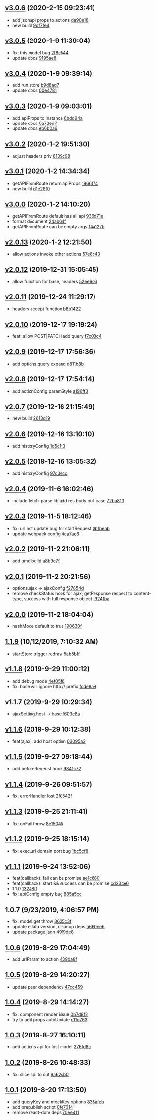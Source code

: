 <a name="v3.0.6"></a>
## [v3.0.6](/compare/v3.0.5...v3.0.6) (2020-2-15 09:23:41)

- add jsonapi props to actions  [da90e18](/commit/da90e18)
- new build  [9df7fe4](/commit/9df7fe4)


<a name="v3.0.5"></a>
## [v3.0.5](/compare/v3.0.4...v3.0.5) (2020-1-9 11:39:04)

- fix: this.model bug  [2f8c544](/commit/2f8c544)
- update docs  [9195ae8](/commit/9195ae8)


<a name="v3.0.4"></a>
## [v3.0.4](/compare/v3.0.3...v3.0.4) (2020-1-9 09:39:14)

- add run.store  [b9d8ad7](/commit/b9d8ad7)
- update docs  [00e4781](/commit/00e4781)


<a name="v3.0.3"></a>
## [v3.0.3](/compare/v3.0.2...v3.0.3) (2020-1-9 09:03:01)

- add apiProps to instance  [6bdd94a](/commit/6bdd94a)
- update docs  [0a72ed7](/commit/0a72ed7)
- update docs  [eb6b0a6](/commit/eb6b0a6)


<a name="v3.0.2"></a>
## [v3.0.2](/compare/v3.0.1...v3.0.2) (2020-1-2 19:51:30)

- adjust headers priv  [8139c98](/commit/8139c98)


<a name="v3.0.1"></a>
## [v3.0.1](/compare/v3.0.0...v3.0.1) (2020-1-2 14:34:34)

- getAPIFromRoute return apiProps  [1966f74](/commit/1966f74)
- new build  [d1e28f0](/commit/d1e28f0)


<a name="v3.0.0"></a>
## [v3.0.0](/compare/v2.0.13...v3.0.0) (2020-1-2 14:10:20)

- getAPIFromRoute default has all api  [936d71e](/commit/936d71e)
- format document  [24ab64f](/commit/24ab64f)
- getAPIFromRoute can be empty args  [14a127b](/commit/14a127b)


<a name="v2.0.13"></a>
## [v2.0.13](/compare/v2.0.12...v2.0.13) (2020-1-2 12:21:50)

- allow actions invoke other actions  [57e8c43](/commit/57e8c43)


<a name="v2.0.12"></a>
## [v2.0.12](/compare/v2.0.11...v2.0.12) (2019-12-31 15:05:45)

- allow function for base, headers  [52ee6c6](/commit/52ee6c6)


<a name="v2.0.11"></a>
## [v2.0.11](/compare/v2.0.10...v2.0.11) (2019-12-24 11:29:17)

- headers accept function  [b8b1422](/commit/b8b1422)


<a name="v2.0.10"></a>
## [v2.0.10](/compare/v2.0.9...v2.0.10) (2019-12-17 19:19:24)

- feat: allow POST|PATCH add query  [f7c08c4](/commit/f7c08c4)


<a name="v2.0.9"></a>
## [v2.0.9](/compare/v2.0.8...v2.0.9) (2019-12-17 17:56:36)

- add options.query expand  [d811b8b](/commit/d811b8b)


<a name="v2.0.8"></a>
## [v2.0.8](/compare/v2.0.7...v2.0.8) (2019-12-17 17:54:14)

- add actionConfig.paramStyle  [a196ff3](/commit/a196ff3)


<a name="v2.0.7"></a>
## [v2.0.7](/compare/v2.0.6...v2.0.7) (2019-12-16 21:15:49)

- new build  [2613d19](/commit/2613d19)


<a name="v2.0.6"></a>
## [v2.0.6](/compare/v2.0.5...v2.0.6) (2019-12-16 13:10:10)

- add historyConfig  [1d5c1f3](/commit/1d5c1f3)


<a name="v2.0.5"></a>
## [v2.0.5](/compare/v2.0.4...v2.0.5) (2019-12-16 13:05:32)

- add historyConfig  [97c3ecc](/commit/97c3ecc)


<a name="v2.0.4"></a>
## [v2.0.4](/compare/v2.0.3...v2.0.4) (2019-11-6 16:02:46)

- include fetch-parse lib add res.body null case  [72ba813](/commit/72ba813)


<a name="v2.0.3"></a>
## [v2.0.3](/compare/v2.0.2...v2.0.3) (2019-11-5 18:12:46)

- fix: url not update bug for startRequest  [0bfbeab](/commit/0bfbeab)
- update webpack config  [4ca7ae6](/commit/4ca7ae6)


<a name="v2.0.2"></a>
## [v2.0.2](/compare/v2.0.1...v2.0.2) (2019-11-2 21:06:11)

- add umd build  [a8b9c7f](/commit/a8b9c7f)


<a name="v2.0.1"></a>
## [v2.0.1](/compare/v2.0.0...v2.0.1) (2019-11-2 20:21:56)

- options.ajax -> ajaxConfig  [f27854d](/commit/f27854d)
- remove checkStatus hook for ajax, getResponse respect to content-type, success with full response object  [f924fba](/commit/f924fba)


<a name="v2.0.0"></a>
## [v2.0.0](/compare/1.1.9...v2.0.0) (2019-11-2 18:04:04)

- hashMode default to true  [190630f](/commit/190630f)


<a name="1.1.9"></a>
## [1.1.9](/compare/v1.1.8...1.1.9) (10/12/2019, 7:10:32 AM)

- startStore trigger redraw  [5ab5bff](/commit/5ab5bff)


<a name="v1.1.8"></a>
## [v1.1.8](/compare/v1.1.7...v1.1.8) (2019-9-29 11:00:12)

- add debug mode  [4ef05f6](/commit/4ef05f6)
- fix: base will ignore http:// prefix  [fcde8a9](/commit/fcde8a9)


<a name="v1.1.7"></a>
## [v1.1.7](/compare/v1.1.6...v1.1.7) (2019-9-29 10:29:34)

- ajaxSetting.host -> base  [f603e8a](/commit/f603e8a)


<a name="v1.1.6"></a>
## [v1.1.6](/compare/v1.1.5...v1.1.6) (2019-9-29 10:12:38)

- feat(ajax): add host option  [03095a3](/commit/03095a3)


<a name="v1.1.5"></a>
## [v1.1.5](/compare/v1.1.4...v1.1.5) (2019-9-27 09:18:44)

- add beforeReqeust hook  [9841c72](/commit/9841c72)


<a name="v1.1.4"></a>
## [v1.1.4](/compare/v1.1.3...v1.1.4) (2019-9-26 09:51:57)

- fix: errorHandler lost  [2f0542f](/commit/2f0542f)


<a name="v1.1.3"></a>
## [v1.1.3](/compare/v1.1.2...v1.1.3) (2019-9-25 21:11:41)

- fix: onFail throw  [8e15045](/commit/8e15045)


<a name="v1.1.2"></a>
## [v1.1.2](/compare/v1.1.1...v1.1.2) (2019-9-25 18:15:14)

- fix: exec.url domain port bug  [1bc5cf8](/commit/1bc5cf8)


<a name="v1.1.1"></a>
## [v1.1.1](/compare/1.0.7...v1.1.1) (2019-9-24 13:52:06)

- feat(callback): fail can be promise  [ae1c680](/commit/ae1c680)
- feat(callback): start && success can be promise  [cd234e6](/commit/cd234e6)
- 1.1.0  [13248ff](/commit/13248ff)
- fix: apiConfig empty bug  [885a5cc](/commit/885a5cc)


<a name="1.0.7"></a>
## [1.0.7](/compare/1.0.6...1.0.7) (9/23/2019, 4:06:57 PM)

- fix: model.get throw  [3635c3f](/commit/3635c3f)
- update edata version, cleanup deps  [a660ee6](/commit/a660ee6)
- update package.json  [49f9de8](/commit/49f9de8)


<a name="1.0.6"></a>
## [1.0.6](/compare/1.0.5...1.0.6) (2019-8-29 17:04:49)

- add urlParam to action  [439ba8f](/commit/439ba8f)


<a name="1.0.5"></a>
## [1.0.5](/compare/1.0.4...1.0.5) (2019-8-29 14:20:27)

- update peer dependency  [47cc459](/commit/47cc459)


<a name="1.0.4"></a>
## [1.0.4](/compare/1.0.3...1.0.4) (2019-8-29 14:14:27)

- fix: component render issue  [0b7d8f2](/commit/0b7d8f2)
- try to add props.autoUpdate  [c11d763](/commit/c11d763)


<a name="1.0.3"></a>
## [1.0.3](/compare/1.0.2...1.0.3) (2019-8-27 16:10:11)

- add actions api for lost model  [376fd6c](/commit/376fd6c)


<a name="1.0.2"></a>
## [1.0.2](/compare/1.0.1...1.0.2) (2019-8-26 10:48:33)

- fix: slice api to cut  [9a62cb0](/commit/9a62cb0)


<a name="1.0.1"></a>
## [1.0.1](/compare/879920af926a3ec25671b288dd85b73806bcbaf1...1.0.1) (2019-8-20 17:13:50)

- add queryKey and mockKey options  [838afeb](/commit/838afeb)
- add prepublish script  [0fe7014](/commit/0fe7014)
- remove react-dom deps  [70ee411](/commit/70ee411)


